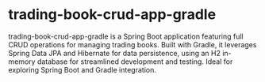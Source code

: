 # trading-book-crud-app-gradle
trading-book-crud-app-gradle is a Spring Boot application featuring full CRUD operations for managing trading books. Built with Gradle, it leverages Spring Data JPA and Hibernate for data persistence, using an H2 in-memory database for streamlined development and testing. Ideal for exploring Spring Boot and Gradle integration.

